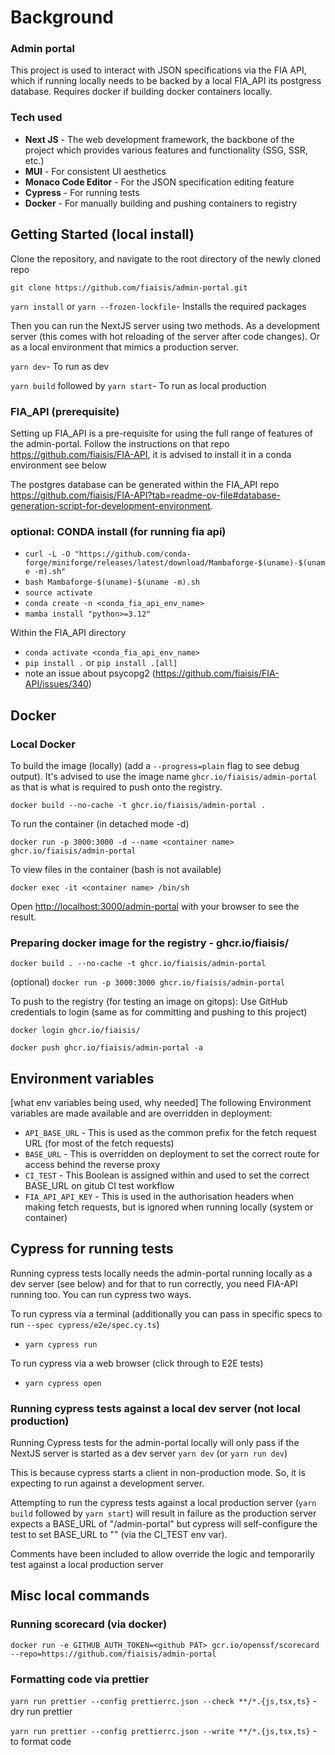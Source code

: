 # Background

### Admin portal

This project is used to interact with JSON specifications via the FIA API, which if running locally needs to be backed by a local FIA_API its postgress database. Requires docker if building docker containers locally.

### Tech used

- **Next JS** - The web development framework, the backbone of the project which provides various features and functionality (SSG, SSR, etc.)
- **MUI** - For consistent UI aesthetics
- **Monaco Code Editor** - For the JSON specification editing feature
- **Cypress** - For running tests
- **Docker** - For manually building and pushing containers to registry

## Getting Started (local install)

Clone the repository, and navigate to the root directory of the newly cloned repo

`git clone https://github.com/fiaisis/admin-portal.git`

`yarn install` or `yarn --frozen-lockfile`- Installs the required packages

Then you can run the NextJS server using two methods. As a development server (this comes with hot reloading of the server after code changes). Or as a local environment that mimics a production server.

`yarn dev`- To run as dev

`yarn build` followed by `yarn start`- To run as local production

### FIA_API (prerequisite)

Setting up FIA_API is a pre-requisite for using the full range of features of the admin-portal.
Follow the instructions on that repo https://github.com/fiaisis/FIA-API, it is advised to install it in a conda environment see below

The postgres database can be generated within the FIA_API repo https://github.com/fiaisis/FIA-API?tab=readme-ov-file#database-generation-script-for-development-environment.

### optional: CONDA install (for running fia api)

- `curl -L -O "https://github.com/conda-forge/miniforge/releases/latest/download/Mambaforge-$(uname)-$(uname -m).sh"`
- `bash Mambaforge-$(uname)-$(uname -m).sh`
- `source activate`
- `conda create -n <conda_fia_api_env_name>`
- `mamba install "python>=3.12"`

Within the FIA_API directory

- `conda activate <conda_fia_api_env_name>`
- `pip install .` or `pip install .[all]`
- note an issue about psycopg2 (https://github.com/fiaisis/FIA-API/issues/340)

## Docker

### Local Docker

To build the image (locally) (add a `--progress=plain` flag to see debug output). It's advised to use the image name `ghcr.io/fiaisis/admin-portal` as that is what is required to push onto the registry.

`docker build --no-cache -t ghcr.io/fiaisis/admin-portal .`

To run the container (in detached mode -d)

`docker run -p 3000:3000 -d --name <container name> ghcr.io/fiaisis/admin-portal`

To view files in the container (bash is not available)

`docker exec -it <container name> /bin/sh`

Open [http://localhost:3000/admin-portal](http://localhost:3000/admin-portal) with your browser to see the result.

### Preparing docker image for the registry - ghcr.io/fiaisis/

`docker build . --no-cache -t ghcr.io/fiaisis/admin-portal`

(optional) `docker run -p 3000:3000 ghcr.io/fiaisis/admin-portal`

To push to the registry (for testing an image on gitops):
Use GitHub credentials to login (same as for committing and pushing to this project)

`docker login ghcr.io/fiaisis/`

`docker push ghcr.io/fiaisis/admin-portal -a`

## Environment variables

[what env variables being used, why needed]
The following Environment variables are made available and are overridden in deployment:

- `API_BASE_URL` - This is used as the common prefix for the fetch request URL (for most of the fetch requests)
- `BASE_URL` - This is overridden on deployment to set the correct route for access behind the reverse proxy
- `CI_TEST` - This Boolean is assigned within and used to set the correct BASE_URL on gitub CI test workflow
- `FIA_API_API_KEY` - This is used in the authorisation headers when making fetch requests, but is ignored when running locally (system or container)

## Cypress for running tests

Running cypress tests locally needs the admin-portal running locally as a dev server (see below) and for that to run correctly, you need FIA-API running too. You can run cypress two ways.

To run cypress via a terminal (additionally you can pass in specific specs to run `--spec cypress/e2e/spec.cy.ts`)

- `yarn cypress run`

To run cypress via a web browser (click through to E2E tests)

- `yarn cypress open`

### Running cypress tests against a local dev server (not local production)

Running Cypress tests for the admin-portal locally will only pass if the NextJS server is started as a dev server `yarn dev` (or `yarn run dev`)

This is because cypress starts a client in non-production mode. So, it is expecting to run against a development server.

Attempting to run the cypress tests against a local production server (`yarn build` followed by `yarn start`) will result in failure as the production server expects a BASE_URL of "/admin-portal" but cypress will self-configure the test to set BASE_URL to "" (via the CI_TEST env var).

Comments have been included to allow override the logic and temporarily test against a local production server

## Misc local commands

### Running scorecard (via docker)

`docker run -e GITHUB_AUTH_TOKEN=<github PAT> gcr.io/openssf/scorecard --repo=https://github.com/fiaisis/admin-portal`

### Formatting code via prettier

`yarn run prettier --config prettierrc.json --check **/*.{js,tsx,ts}` - dry run prettier

`yarn run prettier --config prettierrc.json --write **/*.{js,tsx,ts}` - to format code
